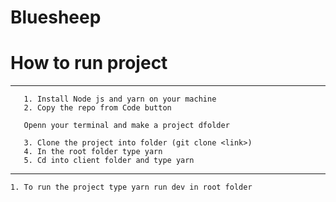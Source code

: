# Bluesheep

# How to run project

---

```
   1. Install Node js and yarn on your machine
   2. Copy the repo from Code button

   Openn your terminal and make a project dfolder

   3. Clone the project into folder (git clone <link>)
   4. In the root folder type yarn
   5. Cd into client folder and type yarn
```

---

```
1. To run the project type yarn run dev in root folder

```
